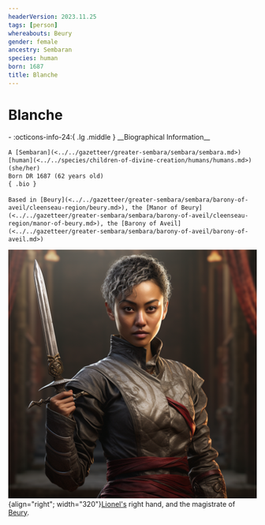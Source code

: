 ```yaml
---
headerVersion: 2023.11.25
tags: [person]
whereabouts: Beury
gender: female
ancestry: Sembaran
species: human
born: 1687
title: Blanche
---
```

# Blanche
<div class="grid cards ext-narrow-margin ext-one-column" markdown>
- :octicons-info-24:{ .lg .middle } __Biographical Information__

    A [Sembaran](<../../gazetteer/greater-sembara/sembara/sembara.md>) [human](<../../species/children-of-divine-creation/humans/humans.md>) (she/her)  
    Born DR 1687 (62 years old)  
    { .bio }

    Based in [Beury](<../../gazetteer/greater-sembara/sembara/barony-of-aveil/cleenseau-region/beury.md>), the [Manor of Beury](<../../gazetteer/greater-sembara/sembara/barony-of-aveil/cleenseau-region/manor-of-beury.md>), the [Barony of Aveil](<../../gazetteer/greater-sembara/sembara/barony-of-aveil/barony-of-aveil.md>)
</div>


![Blanche of Beury](../../assets/blanche-of-beury.png){align="right"; width="320"}[Lionel's](<./lionel-mortagne.md>) right hand, and the magistrate of [Beury](<../../gazetteer/greater-sembara/sembara/barony-of-aveil/cleenseau-region/beury.md>). 
